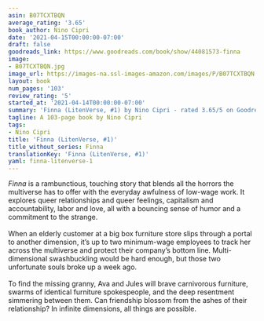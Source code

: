 ```yaml
---
asin: B07TCXTBQN
average_rating: '3.65'
book_author: Nino Cipri
date: '2021-04-15T00:00:00-07:00'
draft: false
goodreads_link: https://www.goodreads.com/book/show/44081573-finna
image:
- B07TCXTBQN.jpg
image_url: https://images-na.ssl-images-amazon.com/images/P/B07TCXTBQN.01._SCLZZZZZZZ.jpg
layout: book
num_pages: '103'
review_rating: '5'
started_at: '2021-04-14T00:00:00-07:00'
summary: 'Finna (LitenVerse, #1) by Nino Cipri - rated 3.65/5 on Goodreads'
tagline: A 103-page book by Nino Cipri
tags:
- Nino Cipri
title: 'Finna (LitenVerse, #1)'
title_without_series: Finna
translationKey: 'Finna (LitenVerse, #1)'
yaml: finna-litenverse-1
---
```


<i>Finna</i> is a rambunctious, touching story that blends all the horrors the multiverse has to offer with the everyday awfulness of low-wage work. It explores queer relationships and queer feelings, capitalism and accountability, labor and love, all with a bouncing sense of humor and a commitment to the strange.<br /><br />When an elderly customer at a big box furniture store slips through a portal to another dimension, it’s up to two minimum-wage employees to track her across the multiverse and protect their company’s bottom line. Multi-dimensional swashbuckling would be hard enough, but those two unfortunate souls broke up a week ago.<br /><br />To find the missing granny, Ava and Jules will brave carnivorous furniture, swarms of identical furniture spokespeople, and the deep resentment simmering between them. Can friendship blossom from the ashes of their relationship? In infinite dimensions, all things are possible.